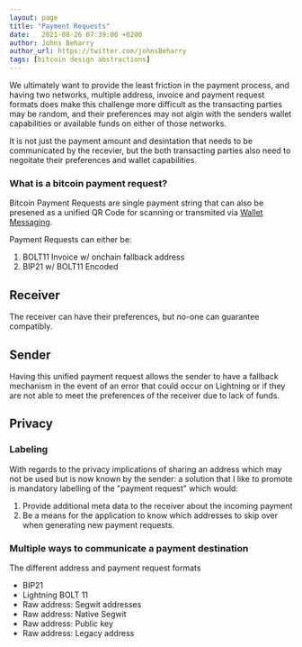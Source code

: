 ```yaml
---
layout: page
title: "Payment Requests"
date:   2021-08-26 07:39:00 +0200
author: Johns Beharry
author_url: https://twitter.com/johnsBeharry
tags: [bitcoin design abstractions]
---
```


We ultimately want to provide the least friction in the payment process, and having two networks, multiple address, invoice and payment request formats does make this challenge more difficult as the transacting parties may be random, and their preferences may not algin with the senders wallet capabilities or available funds on either of those networks.

It is not just the payment amount and desintation that needs to be communicated by the recevier, but the both transacting parties also need to negoitate their preferences and wallet capabilities.

### What is a bitcoin payment request?
Bitcoin Payment Requests are single payment string that can also be presened as a unified QR Code for scanning or transmited via [Wallet Messaging](). 

Payment Requests can either be:
1. BOLT11 Invoice w/ onchain fallback address
2. BIP21 w/ BOLT11 Encoded 

## Receiver
The receiver can have their preferences, but no-one can guarantee compatibly.

## Sender
Having this unified payment request allows the sender to have a fallback mechanism in the event of an error that could occur on Lightning or if they are not able to meet the preferences of the receiver due to lack of funds.

## Privacy

### Labeling
With regards to the privacy implications of sharing an address which may not be used but is now known by the sender: a solution that I like to promote is mandatory labelling of the "payment request" which would:

1. Provide additional meta data to the receiver about the incoming payment
2. Be a means for the application to know which addresses to skip over when generating new payment requests.

### Multiple ways to communicate a payment destination
The different address and payment request formats
- BIP21
- Lightning BOLT 11
- Raw address: Segwit addresses
- Raw address: Native Segwit
- Raw address: Public key
- Raw address: Legacy address
